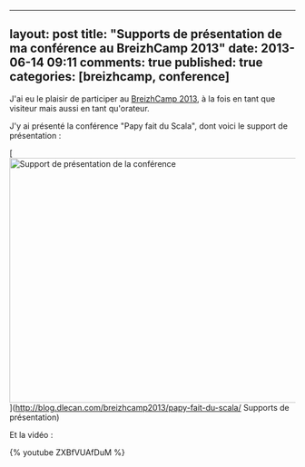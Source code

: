 
---
layout: post
title: "Supports de présentation de ma conférence au BreizhCamp 2013"
date: 2013-06-14 09:11
comments: true
published: true
categories: [breizhcamp, conference]
---

J'ai eu le plaisir de participer au [BreizhCamp 2013](http://2013.breizhcamp.org/), à la fois en tant que visiteur mais aussi en tant qu'orateur.

J'y ai présenté la conférence "Papy fait du Scala", dont voici le support de présentation :

[<img src="/images/papy-fait-du-scala/cover.png" width="768" height="432" alt='Support de présentation de la conférence'>](http://blog.dlecan.com/breizhcamp2013/papy-fait-du-scala/ Supports de présentation)

Et la vidéo :

{% youtube ZXBfVUAfDuM %}